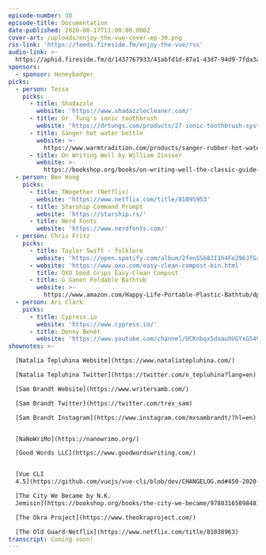 ```yaml
---
episode-number: 30
episode-title: Documentation
date-published: 2020-08-17T11:00:00.000Z
cover-art: /uploads/enjoy-the-vue-cover-ep-30.png
rss-link: 'https://feeds.fireside.fm/enjoy-the-vue/rss'
audio-link: >-
  https://aphid.fireside.fm/d/1437767933/41abfd1d-87a1-43d7-94d9-7fda3a5120e1/58aee178-ed06-40bf-86c4-ce65f43c5362.mp3
sponsors:
  - sponsor: Honeybadger
picks:
  - person: Tessa
    picks:
      - title: Shadazzle
        website: 'https://www.shadazzlecleaner.com/'
      - title: Dr. Tung's ionic toothbrush
        website: 'https://drtungs.com/products/27-ionic-toothbrush-system.html'
      - title: Sänger hot water bottle
        website: >-
          https://www.warmtradition.com/products/sanger-rubber-hot-water-bottle-made-in-germany-2-litres-blue
      - title: On Writing Well by William Zinsser
        website: >-
          https://bookshop.org/books/on-writing-well-the-classic-guide-to-writing-nonfiction-anniversary/9780060891541
  - person: Ben Hong
    picks:
      - title: TWogether (Netflix)
        website: 'https://www.netflix.com/title/81095953'
      - title: Starship Command Prompt
        website: 'https://starship.rs/'
      - title: Nerd Fonts
        website: 'https://www.nerdfonts.com/'
  - person: Chris Fritz
    picks:
      - title: Taylor Swift - folklore
        website: 'https://open.spotify.com/album/2fenSS68JI1h4Fo296JfGr'
      - website: 'https://www.oxo.com/easy-clean-compost-bin.html'
        title: OXO Good Grips Easy-Clean Compost
      - title: G Ganen Foldable Bathtub
        website: >-
          https://www.amazon.com/Happy-Life-Portable-Plastic-Bathtub/dp/B008XSXQIO
  - person: Ari Clark
    picks:
      - title: Cypress.io
        website: 'https://www.cypress.io/'
      - title: Donny Benét
        website: 'https://www.youtube.com/channel/UCKnbqx5dxauhUGYxGS49c7Q'
shownotes: >-

  [Natalia Tepluhina Website](https://www.nataliatepluhina.com/)

  [Natalia Tepluhina Twitter](https://twitter.com/n_tepluhina?lang=en)

  [Sam Brandt Website](https://www.writersamb.com/)

  [Sam Brandt Twitter](https://twitter.com/trex_sam)

  [Sam Brandt Instagram](https://www.instagram.com/mxsambrandt/?hl=en)


  [NaNoWriMo](https://nanowrimo.org/)

  [Good Words LLC](https://www.goodwordswriting.com/)


  [Vue CLI
  4.5](https://github.com/vuejs/vue-cli/blob/dev/CHANGELOG.md#450-2020-07-24)

  [The City We Became by N.K.
  Jemisin](https://bookshop.org/books/the-city-we-became/9780316509848)

  [The Okra Project](https://www.theokraproject.com/)

  [The Old Guard-Netflix](https://www.netflix.com/title/81038963)
transcript: Coming soon!
---
```

